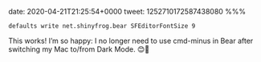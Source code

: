 date: 2020-04-21T21:25:54+0000
tweet: 1252710172587438080
%%%

`defaults write net.shinyfrog.bear SFEditorFontSize 9`

This works! I’m so happy: I no longer need to use cmd-minus in Bear after switching my Mac to/from Dark Mode. 😊🐻
